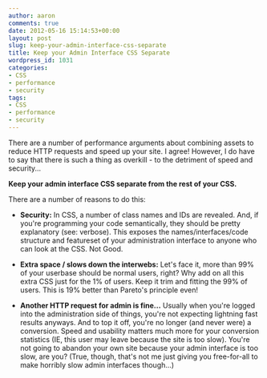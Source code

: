 ```yaml
---
author: aaron
comments: true
date: 2012-05-16 15:14:53+00:00
layout: post
slug: keep-your-admin-interface-css-separate
title: Keep your Admin Interface CSS Separate
wordpress_id: 1031
categories:
- CSS
- performance
- security
tags:
- CSS
- performance
- security
---
```


There are a number of performance arguments about combining assets to reduce HTTP requests and speed up your site.  I agree!  However, I do have to say that there is such a thing as overkill - to the detriment of speed and security... 

**Keep your admin interface CSS separate from the rest of your CSS.**  

There are a number of reasons to do this:




  * **Security:** In CSS, a number of class names and IDs are revealed.  And, if you're programming your code semantically, they should be pretty explanatory (see: verbose).  This exposes the names/interfaces/code structure and featureset of your administration interface to anyone who can look at the CSS.  Not Good.


  * **Extra space / slows down the interwebs:** Let's face it, more than 99% of your userbase should be normal users, right?  Why add on all this extra CSS just for the 1% of users.  Keep it trim and fitting the 99% of users.  This is 19% better than Pareto's principle even!


  * **Another HTTP request for admin is fine...** Usually when you're logged into the administration side of things, you're not expecting lightning fast results anyways.  And to top it off, you're no longer (and never were) a conversion.  Speed and usability matters much more for your conversion statistics (IE, this user may leave because the site is too slow).  You're not going to abandon your own site because your admin interface is too slow, are you?  (True, though, that's not me just giving you free-for-all to make horribly slow admin interfaces though...)



